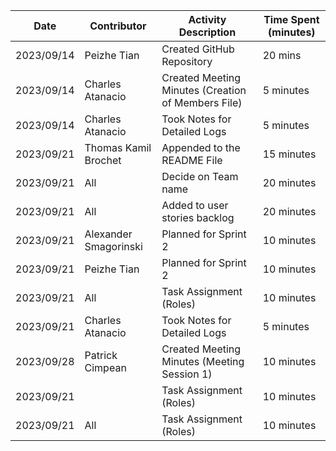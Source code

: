 | Date        | Contributor| Activity Description  | Time Spent (minutes)|
|-------------|----|----------------------------------------------------------------- |--------------|
| 2023/09/14  | Peizhe Tian               |   Created GitHub Repository               | 20 mins    |
| 2023/09/14  | Charles Atanacio          | Created Meeting Minutes (Creation of Members File)            | 5 minutes  |   
| 2023/09/14  | Charles Atanacio          | Took Notes for Detailed Logs           | 5 minutes  |   
| 2023/09/21  | Thomas Kamil Brochet      |  Appended to the README File                | 15 minutes |
| 2023/09/21  | All                       | Decide on Team name                       |20 minutes  |
| 2023/09/21  |All                        |Added to user stories backlog              | 20 minutes | 
| 2023/09/21  |Alexander Smagorinski      | Planned for Sprint 2                      |10 minutes  |
| 2023/09/21  |Peizhe Tian                | Planned for Sprint 2                      |10 minutes  |
| 2023/09/21  |All                         | Task Assignment (Roles)                   |10 minutes  |
| 2023/09/21  | Charles Atanacio          | Took Notes for Detailed Logs               | 5 minutes  | 
| 2023/09/28  |Patrick Cimpean             | Created Meeting Minutes (Meeting Session 1)                   |10 minutes  |
| 2023/09/21  |                         | Task Assignment (Roles)                   |10 minutes  |
| 2023/09/21  |All                         | Task Assignment (Roles)                   |10 minutes  |









